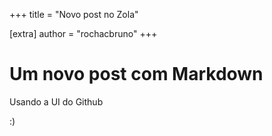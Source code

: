 +++
title = "Novo post no Zola"

[extra]
author = "rochacbruno"
+++

# Um novo post com Markdown

Usando a UI do Github

:)
